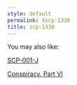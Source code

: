 ```yaml
---
style: default
permalink: Xscp-1330
title: scp-1330
---
```

You may also like:

[SCP-001-J](http://scp-wiki.net/scp-001-j)

[Conspiracy, Part VI](http://scp-wiki.net/conspiracy-part-vi)
